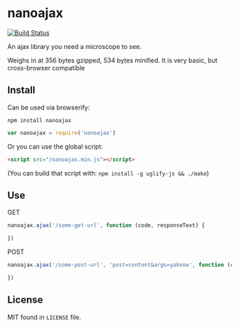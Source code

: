 nanoajax
========

[![Build Status](https://travis-ci.org/yanatan16/nanoajax.svg)](https://travis-ci.org/yanatan16/nanoajax)



An ajax library you need a microscope to see.

Weighs in at 356 bytes gzipped, 534 bytes minified. It is very basic, but cross-browser compatible

## Install

Can be used via browserify:

```
npm install nanoajax
```

```javascript
var nanoajax = require('nanoajax')
```

Or you can use the global script:

```html
<script src="/nanoajax.min.js"></script>
```

(You can build that script with: `npm install -g uglify-js && ./make`)

## Use

GET

```javascript
nanoajax.ajax('/some-get-url', function (code, responseText) {

})
```

POST

```javascript
nanoajax.ajax('/some-post-url', 'post=content&args=yaknow', function (code, responseText) {

})
```

## License

MIT found in `LICENSE` file.

